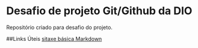 # Desafio de projeto Git/Github da DIO
Repositório criado para desafio do projeto.

##Links Úteis
[sitaxe básica Markdown](https://www.markdownguide.org/basic-syntax/)
